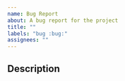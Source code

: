 ```yaml
---
name: Bug Report
about: A bug report for the project
title: ""
labels: "bug :bug:"
assignees: ""
---
```


## Description
